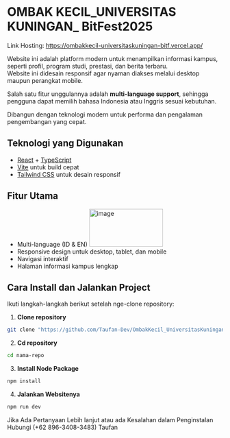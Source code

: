 # OMBAK KECIL_UNIVERSITAS KUNINGAN_ BitFest2025

Link Hosting: https://ombakkecil-universitaskuningan-bitf.vercel.app/

Website ini adalah platform modern untuk menampilkan informasi kampus, seperti profil, program studi, prestasi, dan berita terbaru.  
Website ini didesain responsif agar nyaman diakses melalui desktop maupun perangkat mobile.

Salah satu fitur unggulannya adalah **multi-language support**, sehingga pengguna dapat memilih bahasa Indonesia atau Inggris sesuai kebutuhan.

Dibangun dengan teknologi modern untuk performa dan pengalaman pengembangan yang cepat.

## Teknologi yang Digunakan

- [React](https://reactjs.org/) + [TypeScript](https://www.typescriptlang.org/)
- [Vite](https://vitejs.dev/) untuk build cepat
- [Tailwind CSS](https://tailwindcss.com/) untuk desain responsif

## Fitur Utama

- Multi-language (ID & EN)
  <img width="172" height="88" alt="image" src="https://github.com/user-attachments/assets/c9a90774-2e67-41a3-8109-b08ff0e489ec" />
- Responsive design untuk desktop, tablet, dan mobile
- Navigasi interaktif
- Halaman informasi kampus lengkap

## Cara Install dan Jalankan Project

Ikuti langkah-langkah berikut setelah nge-clone repository:

1. **Clone repository**

```bash
git clone "https://github.com/Taufan-Dev/OmbakKecil_UniversitasKuningan_BitFest2025.git"
```

2. **Cd repository**
```bash
cd nama-repo
```

3. **Install Node Package**
```bash
npm install
```
4. **Jalankan Websitenya**
```bash
npm run dev
```



Jika Ada Pertanyaan Lebih lanjut atau ada Kesalahan dalam Penginstalan Hubungi (+62 896-3408-3483) Taufan
